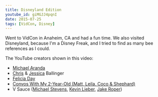```yaml
---
title: Disneyland Edition
youtube_id: giMGJJ4pqnI
date: 2015-07-25
tags: [VidCon, Disney]
---
```

Went to VidCon in Anaheim, CA and had a fun time. We also visited Disneyland, because I'm a Disney Freak, and I tried to find as many bee references as I could.

The YouTube creators shown in this video:

* [Michael Aranda](https://www.youtube.com/user/scishow)
* [Chris](https://www.youtube.com/user/BallingersPresent) & [Jessica](https://www.youtube.com/user/jbtvs) Ballinger
* [Felicia Day](https://www.youtube.com/user/geekandsundry)
* [Convos With My 2-Year-Old (Matt, Leila, Coco & Shephard)](https://www.youtube.com/user/ConvosWith2YrOld)
* V Sauce ([Michael Stevens](https://www.youtube.com/user/Vsauce), [Kevin Lieber](https://www.youtube.com/user/Vsauce2), [Jake Roper](https://www.youtube.com/user/Vsauce3))
